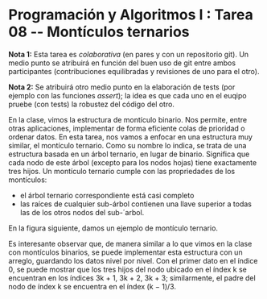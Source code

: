 # Programación y Algoritmos I : Tarea 08 -- Montículos ternarios

**Nota 1:** Esta tarea es *colaborativa* (en pares y con un repositorio git). Un medio punto
se atribuirá en función del buen uso de git entre ambos participantes (contribuciones equilibradas y revisiones
de uno para el otro). 

**Nota 2:** Se atribuirá otro medio punto en la elaboración de tests (por ejemplo con las funciones *assert*); 
la idea es que cada uno en el euqipo pruebe (con tests) la robustez del código del otro.

En la clase, vimos la estructura de montículo binario. Nos permite, entre otras aplicaciones, 
implementar de forma eficiente colas de prioridad o ordenar datos. 
En esta tarea, nos vamos a enfocar en una estructura
muy similar, el montículo ternario. Como su nombre lo indica, se trata de una estructura basada en un
árbol ternario, en lugar de binario. Significa que cada nodo de este árbol (excepto para los nodos hojas)
tiene exactamente tres hijos.
Un montículo ternario cumple con las propriedades de los montículos: 
* el árbol ternario correspondiente está casi completo
* las raíces de cualquier sub-árbol contienen una llave superior a todas las de los otros
nodos del sub-´arbol. 

En la figura siguiente, damos un ejemplo de montículo ternario.

Es interesante observar que, de manera similar a lo que vimos en la clase con montículos binarios, se
puede implementar esta estructura con un arreglo, guardando los datos nivel por nivel. Con el primer
dato en el índice 0, se puede mostrar que los tres hijos del nodo ubicado en el índex k se encuentran en
los índices 3k + 1, 3k + 2, 3k + 3; similarmente, el padre del nodo de índex k se encuentra en el índex
(k − 1)/3.

